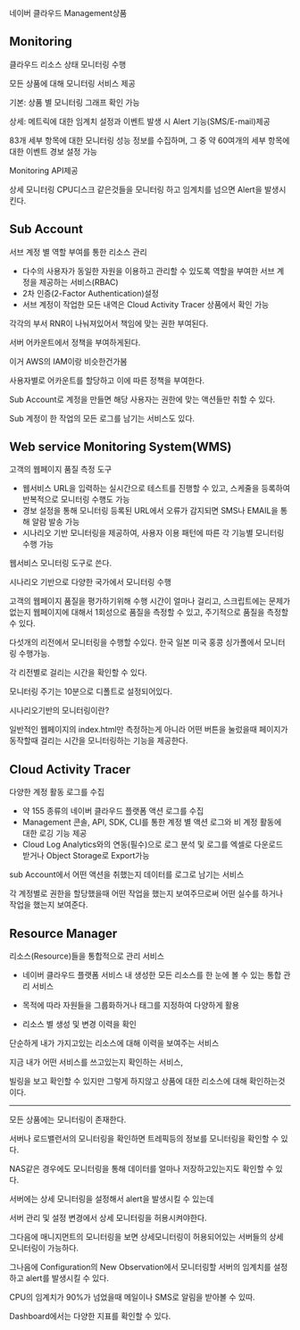 네이버 클라우드 Management상품

## Monitoring

클라우드 리소스 상태 모니터링 수행

모든 상품에 대해 모니터링 서비스 제공

기본: 상품 별 모니터링 그래프 확인 가능

상세: 메트릭에 대한 임계치 설정과 이벤트 발생 시 Alert 기능(SMS/E-mail)제공

83개 세부 항목에 대한 모니터링 성능 정보를 수집하며, 그 중 약 60여개의 세부 항목에 대한 이벤트 경보 설정 가능

Monitoring API제공

상세 모니터링 CPU디스크 같은것들을 모니터링 하고 임계치를 넘으면 Alert을 발생시킨다.



## Sub Account

서브 계정 별 역할 부여를 통한 리소스 관리

- 다수의 사용자가 동일한 자원을 이용하고 관리할 수 있도록 역할을 부여한 서브 계정을 제공하는 서비스(RBAC)
- 2차 인증(2-Factor Authentication)설정
- 서브 계정이 작업한 모든 내역은 Cloud Activity Tracer 상품에서 확인 가능



각각의 부서 RNR이 나눠져있어서 책임에 맞는 권한 부여된다. 

서버 어카운트에서 정책을 부여하게된다.

이거 AWS의 IAM이랑 비슷한건가봄

사용자별로 어카운트를 할당하고 이에 따른 정책을 부여한다. 

Sub Account로 계정을 만들면 해당 사용자는 권한에 맞는 액션들만 취할 수 있다.

Sub 계정이 한 작업의 모든 로그를 남기는 서비스도 있다. 



## Web service Monitoring System(WMS)

고객의 웹페이지 품질 측정 도구

- 웹서비스 URL을 입력하는 실시간으로 테스트를 진행할 수 있고, 스케줄을 등록하여 반복적으로 모니터링 수행도 가능
- 경보 설정을 통해 모니터링 등록된 URL에서 오류가 감지되면 SMS나 EMAIL을 통해 알람 발송 가능
- 시나리오 기반 모니터링을 제공하여, 사용자 이용 패턴에 따른 각 기능별 모니터링 수행 가능

웹서비스 모니터링 도구로 쓴다.

시나리오 기반으로 다양한 국가에서 모니터링 수행

고객의 웹페이지 품질을 평가하기위해 수행 시간이 얼마나 걸리고, 스크립트에는 문제가 없는지 웹페이지에 대해서 1회성으로 품질을 측정할 수 있고, 주기적으로 품질을 측정할 수 있다.

다섯개의 리전에서 모니터링을 수행할 수있다. 한국 일본 미국 홍콩 싱가폴에서 모니터링 수행가능.

각 리전별로 걸리는 시간을 확인할 수 있다.

모니터링 주기는 10분으로 디폴트로 설정되어있다.

시나리오기반의 모니터링이란?

일반적인 웹페이지의 index.html만 측정하는게 아니라 어떤 버튼을 눌렀을때 페이지가 동작할때 걸리는 시간을 모니터링하는 기능을 제공한다. 



## Cloud Activity Tracer

다양한 계정 활동 로그를 수집

- 약 155 종류의 네이버 클라우드 플랫폼 액션 로그를 수집
- Management 콘솔, API, SDK, CLI를 통한 계정 별 액션 로그와 비 계정 활동에 대한 로깅 기능 제공
- Cloud Log Analytics와의 연동(필수)으로 로그 분석 및 로그를 엑셀로 다운로드 받거나 Object Storage로 Export가능

sub Account에서 어떤 액션을 취했는지 데이터를 로그로 남기는 서비스 

각 계정별로 권한을 할당했을때 어떤 작업을 했는지 보여주므로써 어떤 실수를 하거나 작업을 했는지 보여준다. 



## Resource Manager

리소스(Resource)들을 통합적으로 관리 서비스

- 네이버 클라우드 플랫폼 서비스 내 생성한 모든 리소스를 한 눈에 볼 수 있는 통합 관리 서비스

- 목적에 따라 자원들을 그룹화하거나 태그를 지정하여 다양하게 활용
- 리소스 별 생성 및 변경 이력을 확인

단순하게 내가 가지고있는 리소스에 대해 이력을 보여주는 서비스 

지금 내가 어떤 서비스를 쓰고있는지 확인하는 서비스,

빌링을 보고 확인할 수 있지만 그렇게 하지않고 상품에 대한 리소스에 대해 확인하는것이다.

****



모든 상품에는 모니터링이 존재한다.

서버나 로드밸런서의 모니터링을 확인하면 트레픽등의 정보를 모니터링을 확인할 수 있다.

NAS같은 경우에도 모니터링을 통해 데이터를 얼마나 저장하고있는지도 확인할 수 있다.

서버에는 상세 모니터링을 설정해서 alert을 발생시킬 수 있는데

서버 관리 및 설정 변경에서 상세 모니터링을 허용시켜야한다.

그다음에 매니지먼트의 모니터링을 보면 상세모니터링이 허용되어있는 서버들의 상세 모니터링이 가능하다. 

그나음에 Configuration의 New Observation에서 모니터링할 서버의 임계치를 설정하고 alert를 발생시킬 수 있다.



CPU의 임계치가 90%가 넘었을때 메일이나 SMS로 알림을 받아볼 수 있따.

Dashboard에서는 다양한 지표를 확인할 수 있다.

